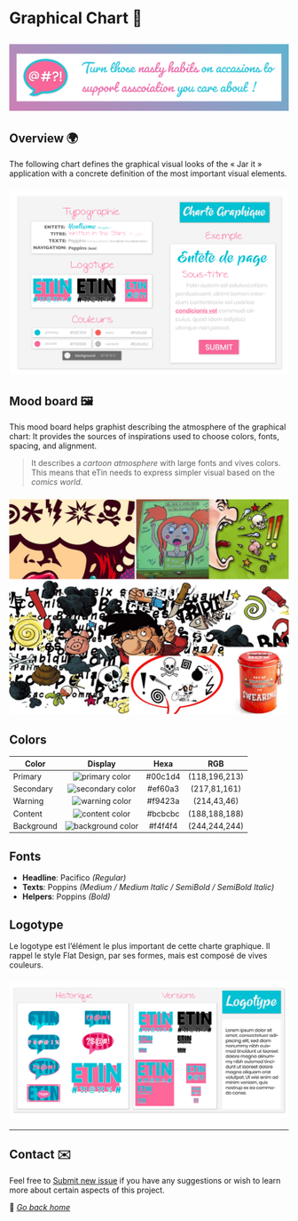 # Graphical Chart 🎨

## ![wiki banner](../src/img/banner.png)

## Overview 🌍

The following chart defines the graphical visual looks of the « Jar it » application with a concrete definition of the most important visual elements.

### ![graphical-chart](../src/img/spec/graphic/graphic-chart.png)

## Mood board 🖼

This mood board helps graphist describing the atmosphere of the graphical chart: It provides the sources of inspirations used to choose colors, fonts, spacing, and alignment.

> It describes a *cartoon atmosphere* with large fonts and vives colors. This means that eTin needs to express simpler visual based on the *comics world*.

### ![moodboard](../src/img/spec/graphic/moodboard.jpg)

## Colors

| Color     |  Display     |   Hexa  |      RGB      |
|------------|:-----------:|:-------:|:--------:|
| Primary    | ![primary color](https://placehold.it/15/00c1d4/000000?text=+) | #00c1d4 | (118,196,213) |
| Secondary  | ![secondary color](https://placehold.it/15/ef60a3/000000?text=+) | #ef60a3 | (217,81,161) |
| Warning | ![warning color](https://placehold.it/15/f9423a/000000?text=+) | #f9423a | (214,43,46) |
| Content | ![content color](https://placehold.it/15/bcbcbc/000000?text=+) | #bcbcbc | (188,188,188) |
| Background | ![background color](https://placehold.it/15/f4f4f4/000000?text=+) | #f4f4f4 | (244,244,244) |

## Fonts

* **Headline**: Pacifico *(Regular)*
* **Texts**: Poppins *(Medium / Medium Italic / SemiBold / SemiBold Italic)*
* **Helpers**: Poppins *(Bold)*

## Logotype

Le logotype est l’élément le plus important de cette charte graphique. Il rappel le style Flat Design, par ses formes, mais est composé de vives couleurs.

### ![logotype](../src/img/spec/graphic/logotype.png)

***

## Contact ✉️

Feel free to [Submit new issue](https://github.com/louiiuol/jar-it/issues) if you have any suggestions or wish to learn more about certain aspects of this project.

🏡 *[Go back home](../README.md)*
